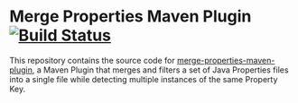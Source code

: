 # Merge Properties Maven Plugin [![Build Status](https://travis-ci.org/polagoab/merge-properties-maven-plugin.svg?branch=master)](https://travis-ci.org/polagoab/merge-properties-maven-plugin)

This repository contains the source code for 
[merge-properties-maven-plugin](http://www.polago.org/merge-properties-maven-plugin), 
a Maven Plugin that merges and filters a set of Java Properties files into 
a single file while detecting multiple instances of the same Property Key.